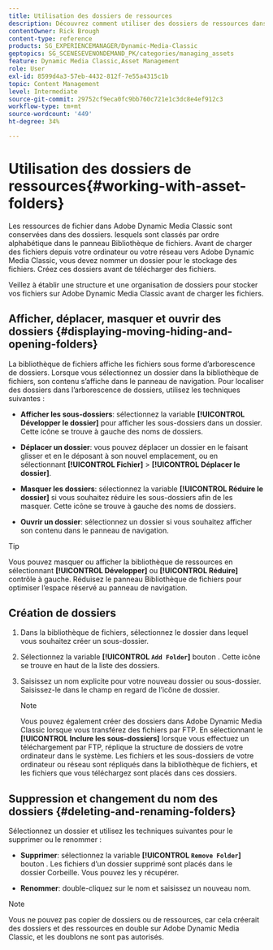 ```yaml
---
title: Utilisation des dossiers de ressources
description: Découvrez comment utiliser des dossiers de ressources dans Adobe Dynamic Media Classic.
contentOwner: Rick Brough
content-type: reference
products: SG_EXPERIENCEMANAGER/Dynamic-Media-Classic
geptopics: SG_SCENESEVENONDEMAND_PK/categories/managing_assets
feature: Dynamic Media Classic,Asset Management
role: User
exl-id: 8599d4a3-57eb-4432-812f-7e55a4315c1b
topic: Content Management
level: Intermediate
source-git-commit: 29752cf9eca0fc9bb760c721e1c3dc8e4ef912c3
workflow-type: tm+mt
source-wordcount: '449'
ht-degree: 34%

---
```


# Utilisation des dossiers de ressources{#working-with-asset-folders}

Les ressources de fichier dans Adobe Dynamic Media Classic sont conservées dans des dossiers. lesquels sont classés par ordre alphabétique dans le panneau Bibliothèque de fichiers. Avant de charger des fichiers depuis votre ordinateur ou votre réseau vers Adobe Dynamic Media Classic, vous devez nommer un dossier pour le stockage des fichiers. Créez ces dossiers avant de télécharger des fichiers.

Veillez à établir une structure et une organisation de dossiers pour stocker vos fichiers sur Adobe Dynamic Media Classic avant de charger les fichiers.

## Afficher, déplacer, masquer et ouvrir des dossiers {#displaying-moving-hiding-and-opening-folders}

La bibliothèque de fichiers affiche les fichiers sous forme d’arborescence de dossiers. Lorsque vous sélectionnez un dossier dans la bibliothèque de fichiers, son contenu s’affiche dans le panneau de navigation. Pour localiser des dossiers dans l’arborescence de dossiers, utilisez les techniques suivantes :

* **Afficher les sous-dossiers**: sélectionnez la variable **[!UICONTROL Développer le dossier]** pour afficher les sous-dossiers dans un dossier. Cette icône se trouve à gauche des noms de dossiers.

* **Déplacer un dossier**: vous pouvez déplacer un dossier en le faisant glisser et en le déposant à son nouvel emplacement, ou en sélectionnant **[!UICONTROL Fichier]** > **[!UICONTROL Déplacer le dossier]**.

* **Masquer les dossiers**: sélectionnez la variable **[!UICONTROL Réduire le dossier]** si vous souhaitez réduire les sous-dossiers afin de les masquer. Cette icône se trouve à gauche des noms de dossiers.

* **Ouvrir un dossier**: sélectionnez un dossier si vous souhaitez afficher son contenu dans le panneau de navigation.

>[!TIP]
>
>Vous pouvez masquer ou afficher la bibliothèque de ressources en sélectionnant **[!UICONTROL Développer]** ou **[!UICONTROL Réduire]** contrôle à gauche. Réduisez le panneau Bibliothèque de fichiers pour optimiser l’espace réservé au panneau de navigation.

## Création de dossiers

1. Dans la bibliothèque de fichiers, sélectionnez le dossier dans lequel vous souhaitez créer un sous-dossier.
1. Sélectionnez la variable **[!UICONTROL `Add Folder`]** bouton . Cette icône se trouve en haut de la liste des dossiers.
1. Saisissez un nom explicite pour votre nouveau dossier ou sous-dossier. Saisissez-le dans le champ en regard de l’icône de dossier.

   >[!NOTE]
   >
   >Vous pouvez également créer des dossiers dans Adobe Dynamic Media Classic lorsque vous transférez des fichiers par FTP. En sélectionnant le **[!UICONTROL Inclure les sous-dossiers]** lorsque vous effectuez un téléchargement par FTP, réplique la structure de dossiers de votre ordinateur dans le système. Les fichiers et les sous-dossiers de votre ordinateur ou réseau sont répliqués dans la bibliothèque de fichiers, et les fichiers que vous téléchargez sont placés dans ces dossiers.

## Suppression et changement du nom des dossiers {#deleting-and-renaming-folders}

Sélectionnez un dossier et utilisez les techniques suivantes pour le supprimer ou le renommer :

* **Supprimer**: sélectionnez la variable **[!UICONTROL `Remove Folder`]** bouton . Les fichiers d’un dossier supprimé sont placés dans le dossier Corbeille. Vous pouvez les y récupérer.

* **Renommer**: double-cliquez sur le nom et saisissez un nouveau nom.

>[!NOTE]
>
>Vous ne pouvez pas copier de dossiers ou de ressources, car cela créerait des dossiers et des ressources en double sur Adobe Dynamic Media Classic, et les doublons ne sont pas autorisés.
